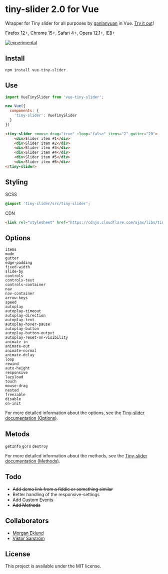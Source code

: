 # tiny-slider 2.0 for Vue

Wrapper for Tiny slider for all purposes by [ganlanyuan](https://github.com/ganlanyuan/tiny-slider) in Vue. [Try it out](https://jsfiddle.net/viktorsarstrom/4ba2cwte/3/)!

Firefox 12+, Chrome 15+, Safari 4+, Opera 12.1+, IE8+

[![experimental](http://badges.github.io/stability-badges/dist/experimental.svg)](http://github.com/badges/stability-badges)

## Install

`npm install vue-tiny-slider`

## Use

````javascript
import VueTinySlider from 'vue-tiny-slider';

new Vue({
  components: {
    'tiny-slider': VueTinySlider
  }
})
````

````html
<tiny-slider :mouse-drag="true" :loop="false" items="2" gutter="20">
    <div>Slider item #1</div>
    <div>Slider item #2</div>
    <div>Slider item #3</div>
    <div>Slider item #4</div>
    <div>Slider item #5</div>
    <div>Slider item #6</div>
</tiny-slider>
````

## Styling

SCSS
````scss
@import 'tiny-slider/src/tiny-slider';
````

CDN
````html
<link rel="stylesheet" href="https://cdnjs.cloudflare.com/ajax/libs/tiny-slider/2.3.5/tiny-slider.css">
````

## Options

````
items
mode
gutter
edge-padding
fixed-width
slide-by
controls
controls-text
controls-container
nav
nav-container
arrow-keys
speed
autoplay
autoplay-timeout
autoplay-direction
autoplay-text
autoplay-hover-pause
autoplay-button
autoplay-button-output
autoplay-reset-on-visibility
animate-in
animate-out
animate-normal
animate-delay
loop
rewind
auto-height
responsive
lazyload
touch
mouse-drag
nested
freezable
disable
on-init
````
For more detailed information about the options, see the [Tiny-slider documentation (Options)](https://github.com/ganlanyuan/tiny-slider#options).

## Metods

````getInfo````
````goTo````
````destroy````

For more detailed information about the methods, see the [Tiny-slider documentation (Methods)](https://github.com/ganlanyuan/tiny-slider#methods).

## Todo
* ~~Add demo link from a fiddle or something similar~~
* Better handling of the responsive-settings
* Add Custom Events
* ~~Add Methods~~

## Collaborators
* [Morgan Eklund](https://github.com/rymdkapten)
* [Viktor Sarström](https://github.com/viktorlarsson)

## License

This project is available under the MIT license.